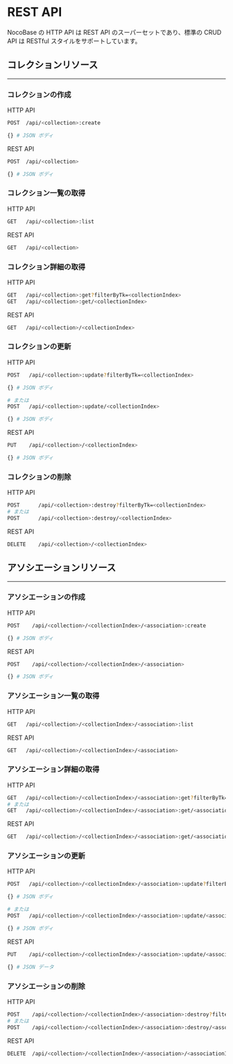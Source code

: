 # REST API

NocoBase の HTTP API は REST API のスーパーセットであり、標準の CRUD API は RESTful スタイルをサポートしています。

## コレクションリソース

---

### コレクションの作成

HTTP API

```bash
POST  /api/<collection>:create

{} # JSON ボディ
```

REST API

```bash
POST  /api/<collection>

{} # JSON ボディ
```

### コレクション一覧の取得

HTTP API

```bash
GET   /api/<collection>:list
```

REST API

```bash
GET   /api/<collection>
```

### コレクション詳細の取得

HTTP API

```bash
GET   /api/<collection>:get?filterByTk=<collectionIndex>
GET   /api/<collection>:get/<collectionIndex>
```

REST API

```bash
GET   /api/<collection>/<collectionIndex>
```

### コレクションの更新

HTTP API

```bash
POST   /api/<collection>:update?filterByTk=<collectionIndex>

{} # JSON ボディ

# または
POST   /api/<collection>:update/<collectionIndex>

{} # JSON ボディ
```

REST API

```bash
PUT    /api/<collection>/<collectionIndex>

{} # JSON ボディ
```

### コレクションの削除

HTTP API

```bash
POST      /api/<collection>:destroy?filterByTk=<collectionIndex>
# または
POST      /api/<collection>:destroy/<collectionIndex>
```

REST API

```bash
DELETE    /api/<collection>/<collectionIndex>
```

## アソシエーションリソース

---

### アソシエーションの作成

HTTP API

```bash
POST    /api/<collection>/<collectionIndex>/<association>:create

{} # JSON ボディ
```

REST API

```bash
POST    /api/<collection>/<collectionIndex>/<association>

{} # JSON ボディ
```

### アソシエーション一覧の取得

HTTP API

```bash
GET   /api/<collection>/<collectionIndex>/<association>:list
```

REST API

```bash
GET   /api/<collection>/<collectionIndex>/<association>
```

### アソシエーション詳細の取得

HTTP API

```bash
GET   /api/<collection>/<collectionIndex>/<association>:get?filterByTk=<associationIndex>
# または
GET   /api/<collection>/<collectionIndex>/<association>:get/<associationIndex>
```

REST API

```bash
GET   /api/<collection>/<collectionIndex>/<association>:get/<associationIndex>
```

### アソシエーションの更新

HTTP API

```bash
POST   /api/<collection>/<collectionIndex>/<association>:update?filterByTk=<associationIndex>

{} # JSON ボディ

# または
POST   /api/<collection>/<collectionIndex>/<association>:update/<associationIndex>

{} # JSON ボディ
```

REST API

```bash
PUT    /api/<collection>/<collectionIndex>/<association>:update/<associationIndex>

{} # JSON データ
```

### アソシエーションの削除

HTTP API

```bash
POST    /api/<collection>/<collectionIndex>/<association>:destroy?filterByTk=<associationIndex>
# または
POST    /api/<collection>/<collectionIndex>/<association>:destroy/<associationIndex>
```

REST API

```bash
DELETE  /api/<collection>/<collectionIndex>/<association>/<associationIndex>
```

